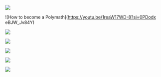 


![](https://youtu.be/owaQUui_uWo?si=Kevn8RbyU9rKA89w)

![How to become a Polymath](https://youtu.be/1reaW17WD-8?si=0PDodx eBJW_Jv84Y)

![](https://youtu.be/kEk-BDckjW4?si=ueNJY9nnJn6VeS_y)

![](https://youtu.be/IixH5b4AKlE?si=Pq-sUDYb75zxhpme)

![](https://youtu.be/-8MaD-497hQ?si=uZ5ddyPVHDZ764RM)

![](https://youtu.be/YDV1mo7QlnA?si=zLyPeTxjz4rs4kVc)

![](https://youtu.be/tRyllwVIpYQ?si=ZZ5KQuLRTsnGhuwo)


